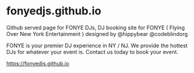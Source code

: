 # fonyedjs.github.io

Github served page for FONYE DJs, DJ booking site for FONYE ( Flying Over New York Entertainment ) designed by @hippybear @codeblindorg

FONYE is your premier DJ experience in NY / NJ. We provide the hottest DJs for whatever your event is. Contact us today to book your event.

https://fonyedjs.github.io